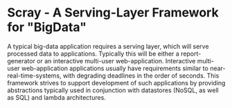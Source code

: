 Scray - A Serving-Layer Framework for "BigData"
===============================================

A typical big-data application requires a serving layer, which will serve processed data to applications. Typically this will be either a report-generator or an interactive multi-user web-application. Interactive multi-user web-application applications usually have requirements similar to near-real-time-systems, with degrading deadlines in the order of seconds. This framework strives to support development of such applications by providing abstractions typically used in conjunction with datastores (NoSQL, as well as SQL) and lambda architectures. 

